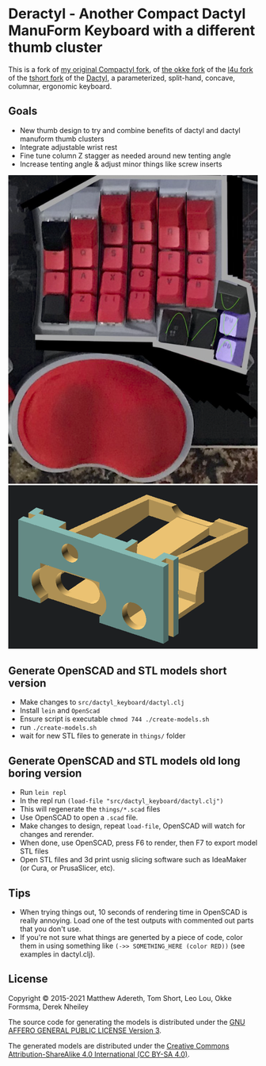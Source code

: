 # Deractyl - Another Compact Dactyl ManuForm Keyboard with a different thumb cluster

This is a fork of [my original Compactyl fork](https://github.com/dereknheiley/dactyl-manuform-tight/), of [the okke fork](https://github.com/okke-formsma/dactyl-manuform-tight) of the [l4u fork](https://github.com/l4u/dactyl-manuform-mini-keyboard) of the [tshort fork](https://github.com/tshort/dactyl-keyboard) of the [Dactyl](https://github.com/adereth/dactyl-keyboard), a parameterized, split-hand, concave, columnar, ergonomic keyboard.

## Goals
- New thumb design to try and combine benefits of dactyl and dactyl manuform thumb clusters
- Integrate adjustable wrist rest
- Fine tune column Z stagger as needed around new tenting angle
- Increase tenting angle & adjust minor things like screw inserts

![](deractyl.png)
![](elite-c_trrs_reset_holder.png)

## Generate OpenSCAD and STL models short version
* Make changes to `src/dactyl_keyboard/dactyl.clj`
* Install `lein` and `OpenScad`
* Ensure script is executable `chmod 744 ./create-models.sh`
* run `./create-models.sh`
* wait for new STL files to generate in `things/` folder

## Generate OpenSCAD and STL models old long boring version

* Run `lein repl`
* In the repl run `(load-file "src/dactyl_keyboard/dactyl.clj")`
* This will regenerate the `things/*.scad` files
* Use OpenSCAD to open a `.scad` file.
* Make changes to design, repeat `load-file`, OpenSCAD will watch for changes and rerender.
* When done, use OpenSCAD, press F6 to render, then F7 to export model STL files
* Open STL files and 3d print usnig slicing software such as IdeaMaker (or Cura, or PrusaSlicer, etc).


## Tips

* When trying things out, 10 seconds of rendering time in OpenSCAD is really annoying. Load one of the test outputs with commented out parts that you don't use.
* If you're not sure what things are generted by a piece of code, color them in using something like
`(->> SOMETHING_HERE (color RED))` (see examples in dactyl.clj).

## License

Copyright © 2015-2021 Matthew Adereth, Tom Short, Leo Lou, Okke Formsma, Derek Nheiley

The source code for generating the models is distributed under the [GNU AFFERO GENERAL PUBLIC LICENSE Version 3](LICENSE).

The generated models are distributed under the [Creative Commons Attribution-ShareAlike 4.0 International (CC BY-SA 4.0)](LICENSE-models).
